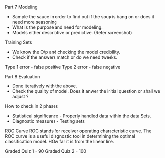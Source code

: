 Part 7 Modeling 
- Sample the sauce in order to find out if the soup is bang on or does it need more seasoning 
- What is the purpose and need for modeling.
- Models either descriptive or predictive. (Refer screenshot)

Training Sets 
- We know the O/p and checking the model credibility.
- Check if the answers match or do we need tweeks.

Type 1 error - false positive
Type 2 error - false negative 

Part 8 Evaluation 
- Done iteratively with the above.
- Check the quality of model. Does it anwer the initial question or shall we adjust ?

How to check in 2 phases 
- Statistical significance - Properly handled data within the data Sets.
- Diagnostic measures - Testing sets 

ROC Curve 
ROC stands for receiver operating characteristic curve. The ROC curve is a useful diagnostic tool in determining the optimal classification model. HOw far it is from the linear line.

Graded Quiz 1 - 90
Graded Quiz 2 - 100
